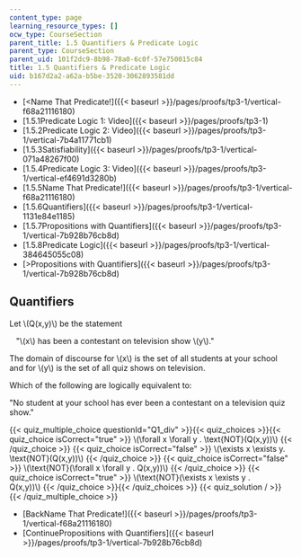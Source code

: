 ```yaml
---
content_type: page
learning_resource_types: []
ocw_type: CourseSection
parent_title: 1.5 Quantifiers & Predicate Logic
parent_type: CourseSection
parent_uid: 101f2dc9-8b98-78a0-6c0f-57e750015c84
title: 1.5 Quantifiers & Predicate Logic
uid: b167d2a2-a62a-b5be-3520-3062893581dd
---
```


*   [\<Name That Predicate!]({{< baseurl >}}/pages/proofs/tp3-1/vertical-f68a21116180)
*   [1.5.1Predicate Logic 1: Video]({{< baseurl >}}/pages/proofs/tp3-1)
*   [1.5.2Predicate Logic 2: Video]({{< baseurl >}}/pages/proofs/tp3-1/vertical-7b4a11771cb1)
*   [1.5.3Satisfiability]({{< baseurl >}}/pages/proofs/tp3-1/vertical-071a48267f00)
*   [1.5.4Predicate Logic 3: Video]({{< baseurl >}}/pages/proofs/tp3-1/vertical-ef4691d3280b)
*   [1.5.5Name That Predicate!]({{< baseurl >}}/pages/proofs/tp3-1/vertical-f68a21116180)
*   [1.5.6Quantifiers]({{< baseurl >}}/pages/proofs/tp3-1/vertical-1131e84e1185)
*   [1.5.7Propositions with Quantifiers]({{< baseurl >}}/pages/proofs/tp3-1/vertical-7b928b76cb8d)
*   [1.5.8Predicate Logic]({{< baseurl >}}/pages/proofs/tp3-1/vertical-384645055c08)
*   [\>Propositions with Quantifiers]({{< baseurl >}}/pages/proofs/tp3-1/vertical-7b928b76cb8d)

Quantifiers
-----------

  

Let \\(Q(x,y)\\) be the statement

   "\\(x\\) has been a contestant on television show \\(y\\)."

The domain of discourse for \\(x\\) is the set of all students at your school and for \\(y\\) is the set of all quiz shows on television.

Which of the following are logically equivalent to:

"No student at your school has ever been a contestant on a television quiz show."

{{< quiz_multiple_choice questionId="Q1_div" >}}{{< quiz_choices >}}{{< quiz_choice isCorrect="true" >}}&nbsp;\\(\\forall x \\forall y . \\text{NOT}(Q(x,y))\\)&nbsp;{{< /quiz_choice >}}
{{< quiz_choice isCorrect="false" >}}&nbsp;\\(\\exists x \\exists y. \\text{NOT}(Q(x,y))\\)&nbsp;{{< /quiz_choice >}}
{{< quiz_choice isCorrect="false" >}}&nbsp;\\(\\text{NOT}(\\forall x \\forall y . Q(x,y))\\)&nbsp;{{< /quiz_choice >}}
{{< quiz_choice isCorrect="true" >}}&nbsp;\\(\\text{NOT}(\\exists x \\exists y . Q(x,y))\\)&nbsp;{{< /quiz_choice >}}{{< /quiz_choices >}}
{{< quiz_solution / >}}{{< /quiz_multiple_choice >}}

*   [BackName That Predicate!]({{< baseurl >}}/pages/proofs/tp3-1/vertical-f68a21116180)
*   [ContinuePropositions with Quantifiers]({{< baseurl >}}/pages/proofs/tp3-1/vertical-7b928b76cb8d)